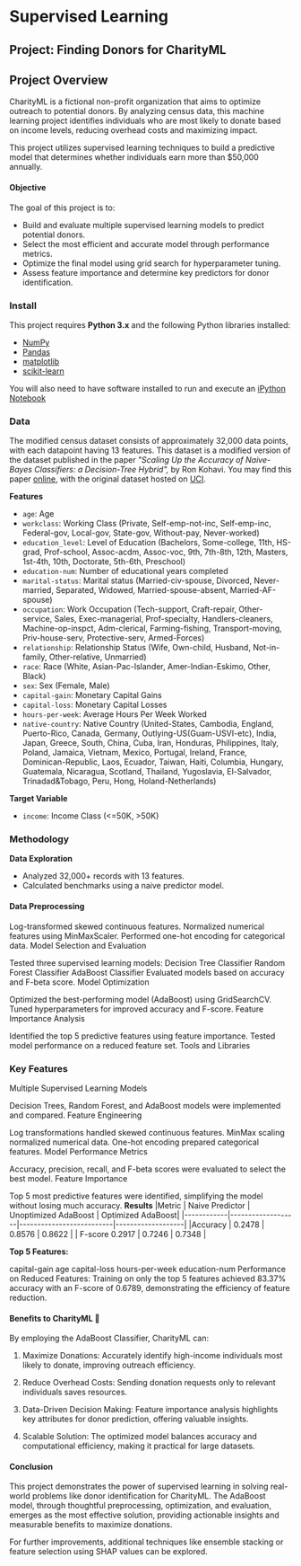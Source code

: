 
# Supervised Learning
## Project: Finding Donors for CharityML

## Project Overview
CharityML is a fictional non-profit organization that aims to optimize outreach to potential donors. By analyzing census data, this machine learning project identifies individuals who are most likely to donate based on income levels, reducing overhead costs and maximizing impact.

This project utilizes supervised learning techniques to build a predictive model that determines whether individuals earn more than $50,000 annually.

#### Objective
The goal of this project is to:

* Build and evaluate multiple supervised learning models to predict potential donors.
* Select the most efficient and accurate model through performance metrics.
* Optimize the final model using grid search for hyperparameter tuning.
* Assess feature importance and determine key predictors for donor identification.


### Install

This project requires **Python 3.x** and the following Python libraries installed:

- [NumPy](http://www.numpy.org/)
- [Pandas](http://pandas.pydata.org)
- [matplotlib](http://matplotlib.org/)
- [scikit-learn](http://scikit-learn.org/stable/)

You will also need to have software installed to run and execute an [iPython Notebook](http://ipython.org/notebook.html)


### Data

The modified census dataset consists of approximately 32,000 data points, with each datapoint having 13 features. This dataset is a modified version of the dataset published in the paper *"Scaling Up the Accuracy of Naive-Bayes Classifiers: a Decision-Tree Hybrid",* by Ron Kohavi. You may find this paper [online](https://www.aaai.org/Papers/KDD/1996/KDD96-033.pdf), with the original dataset hosted on [UCI](https://archive.ics.uci.edu/ml/datasets/Census+Income).

**Features**
- `age`: Age
- `workclass`: Working Class (Private, Self-emp-not-inc, Self-emp-inc, Federal-gov, Local-gov, State-gov, Without-pay, Never-worked)
- `education_level`: Level of Education (Bachelors, Some-college, 11th, HS-grad, Prof-school, Assoc-acdm, Assoc-voc, 9th, 7th-8th, 12th, Masters, 1st-4th, 10th, Doctorate, 5th-6th, Preschool)
- `education-num`: Number of educational years completed
- `marital-status`: Marital status (Married-civ-spouse, Divorced, Never-married, Separated, Widowed, Married-spouse-absent, Married-AF-spouse)
- `occupation`: Work Occupation (Tech-support, Craft-repair, Other-service, Sales, Exec-managerial, Prof-specialty, Handlers-cleaners, Machine-op-inspct, Adm-clerical, Farming-fishing, Transport-moving, Priv-house-serv, Protective-serv, Armed-Forces)
- `relationship`: Relationship Status (Wife, Own-child, Husband, Not-in-family, Other-relative, Unmarried)
- `race`: Race (White, Asian-Pac-Islander, Amer-Indian-Eskimo, Other, Black)
- `sex`: Sex (Female, Male)
- `capital-gain`: Monetary Capital Gains
- `capital-loss`: Monetary Capital Losses
- `hours-per-week`: Average Hours Per Week Worked
- `native-country`: Native Country (United-States, Cambodia, England, Puerto-Rico, Canada, Germany, Outlying-US(Guam-USVI-etc), India, Japan, Greece, South, China, Cuba, Iran, Honduras, Philippines, Italy, Poland, Jamaica, Vietnam, Mexico, Portugal, Ireland, France, Dominican-Republic, Laos, Ecuador, Taiwan, Haiti, Columbia, Hungary, Guatemala, Nicaragua, Scotland, Thailand, Yugoslavia, El-Salvador, Trinadad&Tobago, Peru, Hong, Holand-Netherlands)

**Target Variable**
- `income`: Income Class (<=50K, >50K)


### Methodology
**Data Exploration**

* Analyzed 32,000+ records with 13 features.
* Calculated benchmarks using a naive predictor model.

#### Data Preprocessing

Log-transformed skewed continuous features.
Normalized numerical features using MinMaxScaler.
Performed one-hot encoding for categorical data.
Model Selection and Evaluation

Tested three supervised learning models:
Decision Tree Classifier
Random Forest Classifier
AdaBoost Classifier
Evaluated models based on accuracy and F-beta score.
Model Optimization

Optimized the best-performing model (AdaBoost) using GridSearchCV.
Tuned hyperparameters for improved accuracy and F-score.
Feature Importance Analysis

Identified the top 5 predictive features using feature importance.
Tested model performance on a reduced feature set.
Tools and Libraries




### Key Features
Multiple Supervised Learning Models

Decision Trees, Random Forest, and AdaBoost models were implemented and compared.
Feature Engineering

Log transformations handled skewed continuous features.
MinMax scaling normalized numerical data.
One-hot encoding prepared categorical features.
Model Performance Metrics

Accuracy, precision, recall, and F-beta scores were evaluated to select the best model.
Feature Importance

Top 5 most predictive features were identified, simplifying the model without losing much accuracy.
**Results**
|Metric      |	Naive Predictor  |	Unoptimized AdaBoost	| Optimized AdaBoost|
|------------|-------------------|--------------------------|-------------------|
|Accuracy	 |    0.2478         |	0.8576	                |    0.8622         |
| F-score	      0.2917         |	0.7246 	                |    0.7348         |

**Top 5 Features:**

capital-gain
age
capital-loss
hours-per-week
education-num
Performance on Reduced Features:
Training on only the top 5 features achieved 83.37% accuracy with an F-score of 0.6789, demonstrating the efficiency of feature reduction.

#### Benefits to CharityML 🎉
By employing the AdaBoost Classifier, CharityML can:

1. Maximize Donations:
Accurately identify high-income individuals most likely to donate, improving outreach efficiency.

2. Reduce Overhead Costs:
Sending donation requests only to relevant individuals saves resources.

3. Data-Driven Decision Making:
Feature importance analysis highlights key attributes for donor prediction, offering valuable insights.

4. Scalable Solution:
The optimized model balances accuracy and computational efficiency, making it practical for large datasets.

#### Conclusion
This project demonstrates the power of supervised learning in solving real-world problems like donor identification for CharityML. The AdaBoost model, through thoughtful preprocessing, optimization, and evaluation, emerges as the most effective solution, providing actionable insights and measurable benefits to maximize donations.

For further improvements, additional techniques like ensemble stacking or feature selection using SHAP values can be explored.

